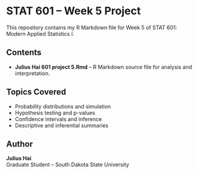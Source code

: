 # STAT 601 – Week 5 Project

This repository contains my R Markdown file for Week 5 of STAT 601: Modern Applied Statistics I.

##  Contents
- **Julius Hai 601 project 5.Rmd** – R Markdown source file for analysis and interpretation.

##  Topics Covered
- Probability distributions and simulation
- Hypothesis testing and p-values
- Confidence intervals and inference
- Descriptive and inferential summaries

##  Author
**Julius Hai**  
Graduate Student – South Dakota State University

